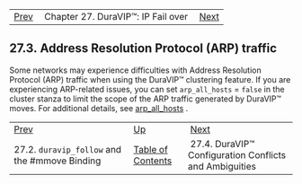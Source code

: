 |     |     |     |
| --- | --- | --- |
| [Prev](cluster.config.mmove)  | Chapter 27. DuraVIP™: IP Fail over |  [Next](cluster.duravip.conflict) |

## 27.3. Address Resolution Protocol (ARP) traffic

Some networks may experience difficulties with Address Resolution Protocol (ARP) traffic when using the DuraVIP™ clustering feature. If you are experiencing ARP-related issues, you can set `arp_all_hosts` = `false` in the cluster stanza to limit the scope of the ARP traffic generated by DuraVIP™ moves. For additional details, see [arp_all_hosts](modules.cluster#option.arp_all_hosts) .

|     |     |     |
| --- | --- | --- |
| [Prev](cluster.config.mmove)  | [Up](cluster.config.duravip) |  [Next](cluster.duravip.conflict) |
| 27.2. `duravip_follow` and the #mmove Binding  | [Table of Contents](index) |  27.4. DuraVIP™ Configuration Conflicts and Ambiguities |

